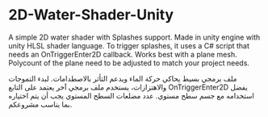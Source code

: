 # 2D-Water-Shader-Unity
A simple 2D water shader with Splashes support. Made in unity engine with unity HLSL shader language.
To trigger splashes, it uses a C# script that needs an OnTriggerEnter2D callback.
Works best with a plane mesh. Polycount of the plane need to be adjusted to match your project needs. 

ملف برمجي بسيط يحاكي حركة الماء ويدعم التأثر بالاصطدامات.
لبدء التموجات والاهتزازات، يستخدم ملف برمجي آخر يعتمد على التابع OnTriggerEnter2D
يفضل استخدامه مع جسم سطح مستوي. عدد مضلعات السطح المستوي يجب أن يتم اختياره بما يناسب مشروعكم.
